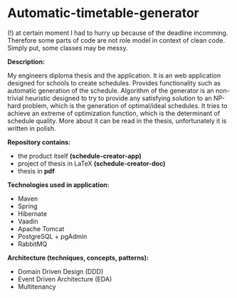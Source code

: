 # Automatic-timetable-generator

(!) at certain moment I had to hurry up because of the deadline incomming. Therefore some parts of code are not role model in context of clean code. Simply put, some classes may be messy.

<b>Description:</b>

My engineers diploma thesis and the application. It is an web application designed for schools to create schedules. Provides functionality such as automatic generation of the schedule. Algorithm of the generator is an non-trivial heuristic designed to try to provide any satisfying solution to an NP-hard problem, which is the generation of optimal/ideal schedules. It tries to achieve an extreme of optimization function, which is the determinant of schedule quality. More about it can be read in the thesis, unfortunately it is written in polish.


<b>Repository contains:</b>
- the product itself <b>(schedule-creator-app)</b>
- project of thesis in LaTeX <b>(schedule-creator-doc)</b>
- thesis in <b>pdf</b>

<b>Technologies used in application:</b>
- Maven
- Spring
- Hibernate
- Vaadin
- Apache Tomcat
- PostgreSQL + pgAdmin
- RabbitMQ

<b>Architecture (techniques, concepts, patterns):</b>
- Domain Driven Design (DDD)
- Event Driven Architecture (EDA)
- Multitenancy
